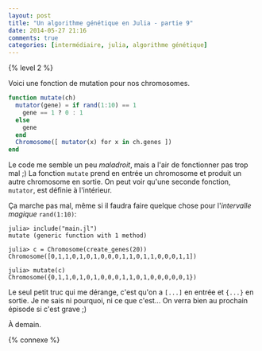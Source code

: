 ```yaml
---
layout: post
title: "Un algorithme génétique en Julia - partie 9"
date: 2014-05-27 21:16
comments: true
categories: [intermédiaire, julia, algorithme génétique]
---
```


{% level 2 %}

Voici une fonction de mutation pour nos chromosomes.

``` julia
function mutate(ch)
  mutator(gene) = if rand(1:10) == 1
    gene == 1 ? 0 : 1
  else
    gene
  end
  Chromosome([ mutator(x) for x in ch.genes ])
end
```

<!-- more -->

Le code me semble un peu *maladroit*, mais a l'air de fonctionner pas trop
mal ;) La fonction `mutate` prend en entrée un chromosome et produit un autre
chromosome en sortie. On peut voir qu'une seconde fonction, `mutator`, est
définie à l'intérieur.

Ça marche pas mal, même si il faudra faire quelque chose pour l'*intervalle magique* `rand(1:10)`:

    julia> include("main.jl")
    mutate (generic function with 1 method)

    julia> c = Chromosome(create_genes(20))
    Chromosome([0,1,1,0,1,0,1,0,0,0,1,1,0,1,1,0,0,0,1,1])

    julia> mutate(c)
    Chromosome({0,1,1,0,1,0,1,0,0,0,1,1,0,1,0,0,0,0,0,1})

Le seul petit truc qui me dérange, c'est qu'on a `[...]` en entrée et
`{...}` en sortie. Je ne sais ni pourquoi, ni ce que c'est… On verra bien
au prochain épisode si c'est grave ;)

<script id='fb33k8u'>(function(i){var f,s=document.getElementById(i);f=document.createElement('iframe');f.src='//api.flattr.com/button/view/?uid=lkdjiin&url='+encodeURIComponent(document.URL);f.title='Flattr';f.height=62;f.width=55;f.style.borderWidth=0;s.parentNode.insertBefore(f,s);})('fb33k8u');</script>

À demain.

{% connexe %}

